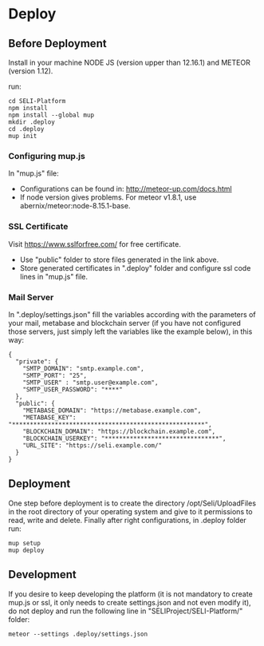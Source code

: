 # Deploy


## Before Deployment

Install in your machine NODE JS (version upper than 12.16.1) and METEOR (version 1.12).

run: 

```
cd SELI-Platform
npm install
npm install --global mup
mkdir .deploy
cd .deploy
mup init
```

### Configuring mup.js

In "mup.js" file:

- Configurations can be found in: http://meteor-up.com/docs.html 
- If node version gives problems. For meteor v1.8.1, use abernix/meteor:node-8.15.1-base.

### SSL Certificate

Visit https://www.sslforfree.com/ for free certificate.

- Use "public" folder to store files generated in the link above.
- Store generated certificates in ".deploy" folder and configure ssl code lines in "mup.js" file.

### Mail Server

In ".deploy/settings.json" fill the variables according with the parameters of your mail, metabase and blockchain server (if you have not configured those servers, just simply left the variables like the example below), in this way:

```
{
  "private": {
    "SMTP_DOMAIN": "smtp.example.com",
    "SMTP_PORT": "25",
    "SMTP_USER" : "smtp.user@example.com",
    "SMTP_USER_PASSWORD": "****"
  },
  "public": {
    "METABASE_DOMAIN": "https://metabase.example.com",
    "METABASE_KEY": "******************************************************",
    "BLOCKCHAIN_DOMAIN": "https://blockchain.example.com",
    "BLOCKCHAIN_USERKEY": "********************************",
    "URL_SITE": "https://seli.example.com/"
  }
}
```

## Deployment

One step before deployment is to create the directory /opt/Seli/UploadFiles in the root directory of your operating system and give to it permissions to read, write and delete. Finally after right configurations, in .deploy folder run:

```
mup setup
mup deploy
```

## Development

If you desire to keep developing the platform (it is not mandatory to create mup.js or ssl, it only needs to create settings.json and not even modify it), do not deploy and run the following line in "SELIProject/SELI-Platform/" folder:

```
meteor --settings .deploy/settings.json
```
